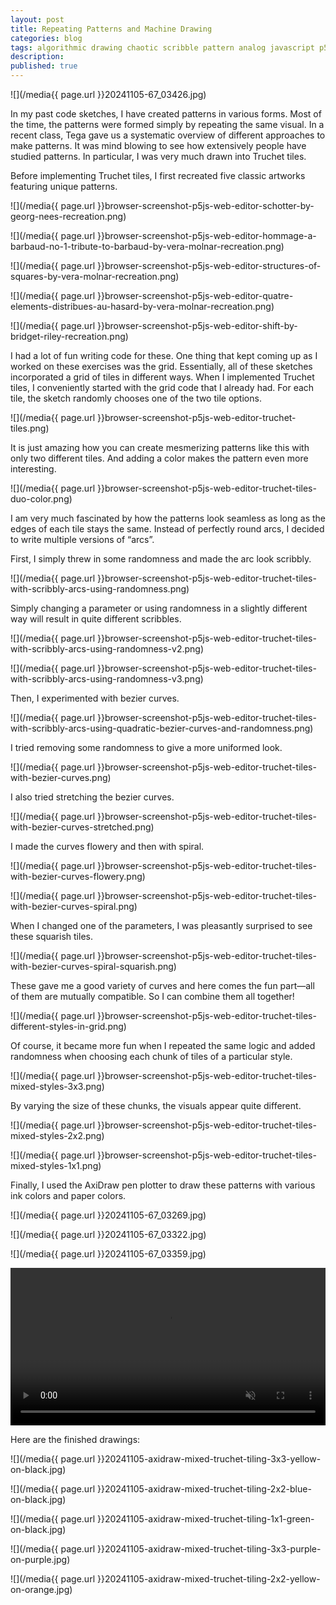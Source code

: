 ```yaml
---
layout: post
title: Repeating Patterns and Machine Drawing
categories: blog
tags: algorithmic drawing chaotic scribble pattern analog javascript p5js print-and-code
description:
published: true
---
```


![](/media{{ page.url }}20241105-67_03426.jpg)

In my past code sketches, I have created patterns in various forms. Most of the time, the patterns were formed simply by repeating the same visual. In a recent class, Tega gave us a systematic overview of different approaches to make patterns. It was mind blowing to see how extensively people have studied patterns. In particular, I was very much drawn into Truchet tiles.

<!--more-->

Before implementing Truchet tiles, I first recreated five classic artworks featuring unique patterns.

![](/media{{ page.url }}browser-screenshot-p5js-web-editor-schotter-by-georg-nees-recreation.png)

![](/media{{ page.url }}browser-screenshot-p5js-web-editor-hommage-a-barbaud-no-1-tribute-to-barbaud-by-vera-molnar-recreation.png)

![](/media{{ page.url }}browser-screenshot-p5js-web-editor-structures-of-squares-by-vera-molnar-recreation.png)

![](/media{{ page.url }}browser-screenshot-p5js-web-editor-quatre-elements-distribues-au-hasard-by-vera-molnar-recreation.png)

![](/media{{ page.url }}browser-screenshot-p5js-web-editor-shift-by-bridget-riley-recreation.png)

I had a lot of fun writing code for these. One thing that kept coming up as I worked on these exercises was the grid. Essentially, all of these sketches incorporated a grid of tiles in different ways. When I implemented Truchet tiles, I conveniently started with the grid code that I already had. For each tile, the sketch randomly chooses one of the two tile options.

![](/media{{ page.url }}browser-screenshot-p5js-web-editor-truchet-tiles.png)

It is just amazing how you can create mesmerizing patterns like this with only two different tiles. And adding a color makes the pattern even more interesting.

![](/media{{ page.url }}browser-screenshot-p5js-web-editor-truchet-tiles-duo-color.png)

I am very much fascinated by how the patterns look seamless as long as the edges of each tile stays the same. Instead of perfectly round arcs, I decided to write multiple versions of “arcs”.

First, I simply threw in some randomness and made the arc look scribbly.

![](/media{{ page.url }}browser-screenshot-p5js-web-editor-truchet-tiles-with-scribbly-arcs-using-randomness.png)

Simply changing a parameter or using randomness in a slightly different way will result in quite different scribbles.

![](/media{{ page.url }}browser-screenshot-p5js-web-editor-truchet-tiles-with-scribbly-arcs-using-randomness-v2.png)

![](/media{{ page.url }}browser-screenshot-p5js-web-editor-truchet-tiles-with-scribbly-arcs-using-randomness-v3.png)

Then, I experimented with bezier curves.

![](/media{{ page.url }}browser-screenshot-p5js-web-editor-truchet-tiles-with-scribbly-arcs-using-quadratic-bezier-curves-and-randomness.png)

I tried removing some randomness to give a more uniformed look.

![](/media{{ page.url }}browser-screenshot-p5js-web-editor-truchet-tiles-with-bezier-curves.png)

I also tried stretching the bezier curves.

![](/media{{ page.url }}browser-screenshot-p5js-web-editor-truchet-tiles-with-bezier-curves-stretched.png)

I made the curves flowery and then with spiral.

![](/media{{ page.url }}browser-screenshot-p5js-web-editor-truchet-tiles-with-bezier-curves-flowery.png)

![](/media{{ page.url }}browser-screenshot-p5js-web-editor-truchet-tiles-with-bezier-curves-spiral.png)

When I changed one of the parameters, I was pleasantly surprised to see these squarish tiles.

![](/media{{ page.url }}browser-screenshot-p5js-web-editor-truchet-tiles-with-bezier-curves-spiral-squarish.png)

These gave me a good variety of curves and here comes the fun part—all of them are mutually compatible. So I can combine them all together!

![](/media{{ page.url }}browser-screenshot-p5js-web-editor-truchet-tiles-different-styles-in-grid.png)

Of course, it became more fun when I repeated the same logic and added randomness when choosing each chunk of tiles of a particular style.

![](/media{{ page.url }}browser-screenshot-p5js-web-editor-truchet-tiles-mixed-styles-3x3.png)

By varying the size of these chunks, the visuals appear quite different.

![](/media{{ page.url }}browser-screenshot-p5js-web-editor-truchet-tiles-mixed-styles-2x2.png)

![](/media{{ page.url }}browser-screenshot-p5js-web-editor-truchet-tiles-mixed-styles-1x1.png)

Finally, I used the AxiDraw pen plotter to draw these patterns with various ink colors and paper colors.

![](/media{{ page.url }}20241105-67_03269.jpg)

![](/media{{ page.url }}20241105-67_03322.jpg)

![](/media{{ page.url }}20241105-67_03359.jpg)

<video width="100%" preload="auto" autoplay playsinline loop muted>
  <source src="/media{{ page.url }}20241105-axidraw-mixed-truchet-tiling-3x3-yellow-on-black-timelpase-cropped-720p@30fps.mp4" type='video/mp4'>
</video>

Here are the finished drawings:

![](/media{{ page.url }}20241105-axidraw-mixed-truchet-tiling-3x3-yellow-on-black.jpg)

![](/media{{ page.url }}20241105-axidraw-mixed-truchet-tiling-2x2-blue-on-black.jpg)

![](/media{{ page.url }}20241105-axidraw-mixed-truchet-tiling-1x1-green-on-black.jpg)

![](/media{{ page.url }}20241105-axidraw-mixed-truchet-tiling-3x3-purple-on-purple.jpg)

![](/media{{ page.url }}20241105-axidraw-mixed-truchet-tiling-2x2-yellow-on-orange.jpg)

